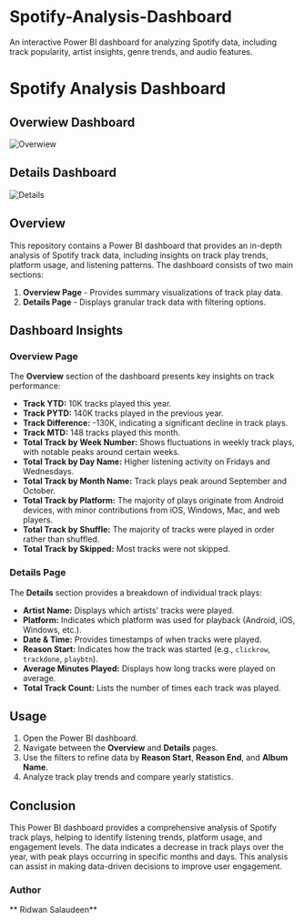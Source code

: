 # Spotify-Analysis-Dashboard
An interactive Power BI dashboard for analyzing Spotify data, including track popularity, artist insights, genre trends, and audio features.

# Spotify Analysis Dashboard

## Overwiew Dashboard
![Overwiew](https://github.com/user-attachments/assets/efdd317f-c178-4b90-963e-b87ed4918143)

## Details Dashboard
![Details](https://github.com/user-attachments/assets/57ee8536-2a6a-4503-9cba-0f29991cc66b)

## Overview 
This repository contains a Power BI dashboard that provides an in-depth analysis of Spotify track data, including insights on track play trends, platform usage, and listening patterns. The dashboard consists of two main sections:

1. **Overview Page** - Provides summary visualizations of track play data.
2. **Details Page** - Displays granular track data with filtering options.

## Dashboard Insights
### Overview Page
The **Overview** section of the dashboard presents key insights on track performance:
- **Track YTD:** 10K tracks played this year.
- **Track PYTD:** 140K tracks played in the previous year.
- **Track Difference:** -130K, indicating a significant decline in track plays.
- **Track MTD:** 148 tracks played this month.
- **Total Track by Week Number:** Shows fluctuations in weekly track plays, with notable peaks around certain weeks.
- **Total Track by Day Name:** Higher listening activity on Fridays and Wednesdays.
- **Total Track by Month Name:** Track plays peak around September and October.
- **Total Track by Platform:** The majority of plays originate from Android devices, with minor contributions from iOS, Windows, Mac, and web players.
- **Total Track by Shuffle:** The majority of tracks were played in order rather than shuffled.
- **Total Track by Skipped:** Most tracks were not skipped.

### Details Page
The **Details** section provides a breakdown of individual track plays:
- **Artist Name:** Displays which artists' tracks were played.
- **Platform:** Indicates which platform was used for playback (Android, iOS, Windows, etc.).
- **Date & Time:** Provides timestamps of when tracks were played.
- **Reason Start:** Indicates how the track was started (e.g., `clickrow`, `trackdone`, `playbtn`).
- **Average Minutes Played:** Displays how long tracks were played on average.
- **Total Track Count:** Lists the number of times each track was played.

## Usage
1. Open the Power BI dashboard.
2. Navigate between the **Overview** and **Details** pages.
3. Use the filters to refine data by **Reason Start**, **Reason End**, and **Album Name**.
4. Analyze track play trends and compare yearly statistics.

## Conclusion
This Power BI dashboard provides a comprehensive analysis of Spotify track plays, helping to identify listening trends, platform usage, and engagement levels. The data indicates a decrease in track plays over the year, with peak plays occurring in specific months and days. This analysis can assist in making data-driven decisions to improve user engagement.

### Author
** Ridwan Salaudeen**
